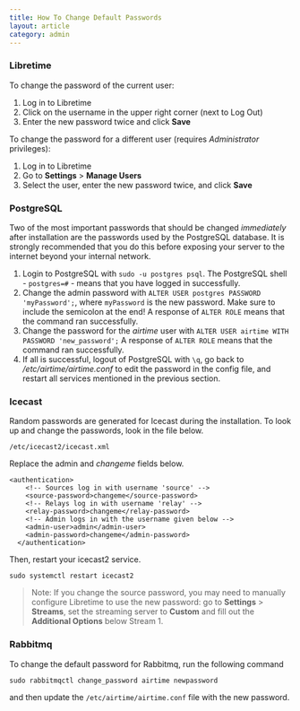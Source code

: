 ```yaml
---
title: How To Change Default Passwords
layout: article
category: admin
---
```


### Libretime

To change the password of the current user:

1. Log in to Libretime
2. Click on the username in the upper right corner (next to Log Out)
3. Enter the new password twice and click **Save**

To change the password for a different user (requires *Administrator* privileges):

1. Log in to Libretime
2. Go to **Settings** > **Manage Users**
3. Select the user, enter the new password twice, and click **Save**

### PostgreSQL

Two of the most important passwords that should be changed *immediately* after installation
are the passwords used by the PostgreSQL database.
It is strongly recommended that you do this before exposing your server to the internet beyond your internal network.

1. Login to PostgreSQL with `sudo -u postgres psql`. The PostgreSQL shell - `postgres=#` - means that you have logged in successfully.
2. Change the admin password with `ALTER USER postgres PASSWORD 'myPassword';`, where `myPassword` is the new password.
Make sure to include the semicolon at the end! A response of `ALTER ROLE` means that the command ran successfully.
3. Change the password for the *airtime* user with `ALTER USER airtime WITH PASSWORD 'new_password';`
A response of `ALTER ROLE` means that the command ran successfully.
4. If all is successful, logout of PostgreSQL with `\q`, go back to */etc/airtime/airtime.conf* to edit the password
in the config file, and restart all services mentioned in the previous section.

### Icecast

Random passwords are generated for Icecast during the installation. To look up and change the passwords, look in the file below.

`/etc/icecast2/icecast.xml`

Replace the admin and *changeme* fields below.

```
<authentication>
    <!-- Sources log in with username 'source' -->
    <source-password>changeme</source-password>
    <!-- Relays log in with username 'relay' -->
    <relay-password>changeme</relay-password>
    <!-- Admin logs in with the username given below -->
    <admin-user>admin</admin-user>
    <admin-password>changeme</admin-password>
  </authentication>
```

Then, restart your icecast2 service.

```
sudo systemctl restart icecast2
```

> Note: If you change the source password, you may need to manually configure Libretime to use the new password: go to **Settings** > **Streams**, set the streaming server to **Custom** and fill out the **Additional Options** below Stream 1.

### Rabbitmq

To change the default password for Rabbitmq, run the following command

```
sudo rabbitmqctl change_password airtime newpassword
```

and then update the `/etc/airtime/airtime.conf` file with the new password.